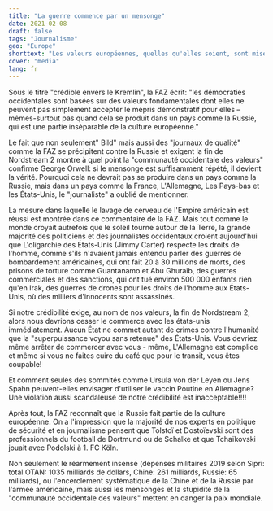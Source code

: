```yaml
---
title: "La guerre commence par un mensonge"
date: 2021-02-08
draft: false
tags: "Journalisme"
geo: "Europe"
shorttext: "Les valeurs européennes, quelles qu'elles soient, sont mises en avant pour haïr et cacher des vérités."
cover: "media"
lang: fr
---
```


Sous le titre "crédible envers le Kremlin", la FAZ écrit: "les démocraties occidentales sont basées sur des valeurs fondamentales dont elles ne peuvent pas simplement accepter le mépris démonstratif pour elles – mêmes-surtout pas quand cela se produit dans un pays comme la Russie, qui est une partie inséparable de la culture européenne."

Le fait que non seulement" Bild" mais aussi des "journaux de qualité" comme la FAZ se précipitent contre la Russie et exigent la fin de Nordstream 2 montre à quel point la "communauté occidentale des valeurs" confirme George Orwell: si le mensonge est suffisamment répété, il devient la vérité. Pourquoi cela ne devrait pas se produire dans un pays comme la Russie, mais dans un pays comme la France, L'Allemagne, Les Pays-bas et les États-Unis, le "journaliste" a oublié de mentionner.

La mesure dans laquelle le lavage de cerveau de l'Empire américain est réussi est montrée dans ce commentaire de la FAZ. Mais tout comme le monde croyait autrefois que le soleil tourne autour de la Terre, la grande majorité des politiciens et des journalistes occidentaux croient aujourd'hui que L'oligarchie des États-Unis (Jimmy Carter) respecte les droits de l'homme, comme s'ils n'avaient jamais entendu parler des guerres de bombardement américaines, qui ont fait 20 à 30 millions de morts, des prisons de torture comme Guantanamo et Abu Ghuraib, des guerres commerciales et des sanctions, qui ont tué environ 500 000 enfants rien qu'en Irak, des guerres de drones pour les droits de l'homme aux États-Unis, où des milliers d'innocents sont assassinés.

Si notre crédibilité exige, au nom de nos valeurs, la fin de Nordstream 2, alors nous devrions cesser le commerce avec les états-unis immédiatement. Aucun État ne commet autant de crimes contre l'humanité que la "superpuissance voyou sans retenue" des États-Unis. Vous devriez même arrêter de commercer avec vous - même, L'Allemagne est complice et même si vous ne faites cuire du café que pour le transit, vous êtes coupable!

Et comment seules des sommités comme Ursula von der Leyen ou Jens Spahn peuvent-elles envisager d'utiliser le vaccin Poutine en Allemagne? Une violation aussi scandaleuse de notre crédibilité est inacceptable!!!!

Après tout, la FAZ reconnaît que la Russie fait partie de la culture européenne. On a l'impression que la majorité de nos experts en politique de sécurité et en journalisme pensent que Tolstoï et Dostoïevski sont des professionnels du football de Dortmund ou de Schalke et que Tchaïkovski jouait avec Podolski à 1. FC Köln.

Non seulement le réarmement insensé (dépenses militaires 2019 selon Sipri: total OTAN: 1035 milliards de dollars, Chine: 261 milliards, Russie: 65 milliards), ou l'encerclement systématique de la Chine et de la Russie par l'armée américaine, mais aussi les mensonges et la stupidité de la "communauté occidentale des valeurs" mettent en danger la paix mondiale.
